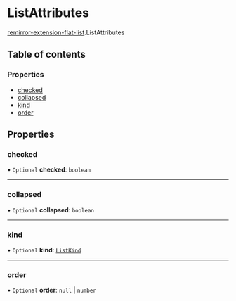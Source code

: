 # ListAttributes

[remirror-extension-flat-list](../modules/remirror_extension_flat_list.md).ListAttributes

## Table of contents

### Properties

- [checked](remirror_extension_flat_list.ListAttributes.md#checked)
- [collapsed](remirror_extension_flat_list.ListAttributes.md#collapsed)
- [kind](remirror_extension_flat_list.ListAttributes.md#kind)
- [order](remirror_extension_flat_list.ListAttributes.md#order)

## Properties

### checked

• `Optional` **checked**: `boolean`

___

### collapsed

• `Optional` **collapsed**: `boolean`

___

### kind

• `Optional` **kind**: [`ListKind`](../modules/remirror_extension_flat_list.md#listkind)

___

### order

• `Optional` **order**: ``null`` \| `number`
